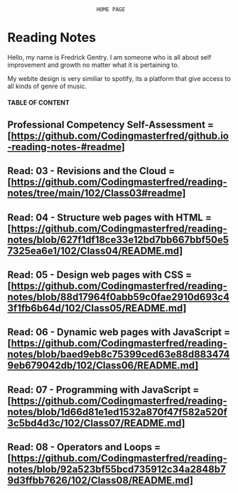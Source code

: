                                 HOME PAGE
# Reading Notes

Hello, my name is Fredrick Gentry.
I am someone who is all about self improvement and growth no matter what it is pertaining to.

My webite design is very similiar to spotify, its a platform that give access to all kinds of genre of music.


#### TABLE OF CONTENT


## Professional Competency Self-Assessment = [https://github.com/Codingmasterfred/github.io-reading-notes-#readme]

## Read: 03 - Revisions and the Cloud = [https://github.com/Codingmasterfred/reading-notes/tree/main/102/Class03#readme]

## Read: 04 - Structure web pages with HTML = [https://github.com/Codingmasterfred/reading-notes/blob/627f1df18ce33e12bd7bb667bbf50e57325ea6e1/102/Class04/README.md]

## Read: 05 - Design web pages with CSS = [https://github.com/Codingmasterfred/reading-notes/blob/88d17964f0abb59c0fae2910d693c43f1fb6b64d/102/Class05/README.md]

## Read: 06 - Dynamic web pages with JavaScript = [https://github.com/Codingmasterfred/reading-notes/blob/baed9eb8c75399ced63e88d8834749eb679042db/102/Class06/README.md]

## Read: 07 - Programming with JavaScript = [https://github.com/Codingmasterfred/reading-notes/blob/1d66d81e1ed1532a870f47f582a520f3c5bd4d3c/102/Class07/README.md]

## Read: 08 - Operators and Loops = [https://github.com/Codingmasterfred/reading-notes/blob/92a523bf55bcd735912c34a2848b79d3ffbb7626/102/Class08/README.md]
